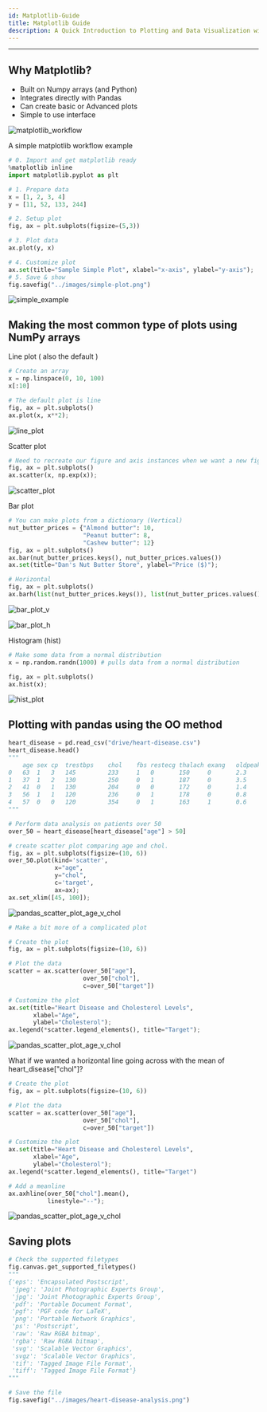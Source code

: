 ```yaml
---
id: Matplotlib-Guide
title: Matplotlib Guide
description: A Quick Introduction to Plotting and Data Visualization with Matplotlib and Python
---
```


---

## Why Matplotlib?

- Built on Numpy arrays (and Python)
- Integrates directly with Pandas
- Can create basic or Advanced plots
- Simple to use interface

![matplotlib_workflow](/img/docimages/Numpy/matplotlib_workflow.jpg)

A simple matplotlib workflow example

```python
# 0. Import and get matplotlib ready
%matplotlib inline
import matplotlib.pyplot as plt

# 1. Prepare data
x = [1, 2, 3, 4]
y = [11, 52, 133, 244]

# 2. Setup plot
fig, ax = plt.subplots(figsize=(5,3))

# 3. Plot data
ax.plot(y, x)

# 4. Customize plot
ax.set(title="Sample Simple Plot", xlabel="x-axis", ylabel="y-axis");
# 5. Save & show
fig.savefig("../images/simple-plot.png")
```

![simple_example](/img/docimages/Matplotlib/simple_example.jpg)

## Making the most common type of plots using NumPy arrays

Line plot ( also the default )

```python
# Create an array
x = np.linspace(0, 10, 100)
x[:10]

# The default plot is line
fig, ax = plt.subplots()
ax.plot(x, x**2);
```

![line_plot](/img/docimages/Matplotlib/line_plot.jpg)

Scatter plot

```python
# Need to recreate our figure and axis instances when we want a new figure
fig, ax = plt.subplots()
ax.scatter(x, np.exp(x));
```

![scatter_plot](/img/docimages/Matplotlib/scatter_plot.jpg)

Bar plot

```python
# You can make plots from a dictionary (Vertical)
nut_butter_prices = {"Almond butter": 10,
                     "Peanut butter": 8,
                     "Cashew butter": 12}
fig, ax = plt.subplots()
ax.bar(nut_butter_prices.keys(), nut_butter_prices.values())
ax.set(title="Dan's Nut Butter Store", ylabel="Price ($)");

# Horizontal
fig, ax = plt.subplots()
ax.barh(list(nut_butter_prices.keys()), list(nut_butter_prices.values()));
```

![bar_plot_v](/img/docimages/Matplotlib/bar_plot_v.jpg)

![bar_plot_h](/img/docimages/Matplotlib/bar_plot_h.jpg)

Histogram (hist)

```python
# Make some data from a normal distribution
x = np.random.randn(1000) # pulls data from a normal distribution

fig, ax = plt.subplots()
ax.hist(x);
```

![hist_plot](/img/docimages/Matplotlib/hist_plot.jpg)

## Plotting with pandas using the OO method

```python
heart_disease = pd.read_csv("drive/heart-disease.csv")
heart_disease.head()
"""
    age	sex	cp	trestbps	chol	fbs	restecg	thalach	exang	oldpeak	slope	ca	thal	target
0	63	1	3	145	        233	    1	0	    150	    0	    2.3	    0	    0	1	    1
1	37	1	2	130	        250	    0	1	    187	    0	    3.5	    0	    0	2	    1
2	41	0	1	130	        204	    0	0	    172	    0	    1.4	    2	    0	2	    1
3	56	1	1	120	        236	    0	1	    178	    0	    0.8	    2	    0	2	    1
4	57	0	0	120	        354	    0	1	    163	    1	    0.6	    2	    0	2	    1
"""

# Perform data analysis on patients over 50
over_50 = heart_disease[heart_disease["age"] > 50]

# create scatter plot comparing age and chol.
fig, ax = plt.subplots(figsize=(10, 6))
over_50.plot(kind='scatter',
             x="age",
             y="chol",
             c='target',
             ax=ax);
ax.set_xlim([45, 100]);
```

![pandas_scatter_plot_age_v_chol](/img/docimages/Matplotlib/pandas_scatter_plot_age_v_chol.jpg)

```python
# Make a bit more of a complicated plot

# Create the plot
fig, ax = plt.subplots(figsize=(10, 6))

# Plot the data
scatter = ax.scatter(over_50["age"],
                     over_50["chol"],
                     c=over_50["target"])

# Customize the plot
ax.set(title="Heart Disease and Cholesterol Levels",
       xlabel="Age",
       ylabel="Cholesterol");
ax.legend(*scatter.legend_elements(), title="Target");
```

![pandas_scatter_plot_age_v_chol](/img/docimages/Matplotlib/pandas_scatter_plot_age_v_chol_2.jpg)

What if we wanted a horizontal line going across with the mean of heart_disease["chol"]?

```python
# Create the plot
fig, ax = plt.subplots(figsize=(10, 6))

# Plot the data
scatter = ax.scatter(over_50["age"],
                     over_50["chol"],
                     c=over_50["target"])

# Customize the plot
ax.set(title="Heart Disease and Cholesterol Levels",
       xlabel="Age",
       ylabel="Cholesterol");
ax.legend(*scatter.legend_elements(), title="Target")

# Add a meanline
ax.axhline(over_50["chol"].mean(),
           linestyle="--");
```

![pandas_scatter_plot_age_v_chol](/img/docimages/Matplotlib/pandas_scatter_plot_age_v_chol_3.jpg)

## Saving plots

```python
# Check the supported filetypes
fig.canvas.get_supported_filetypes()
"""
{'eps': 'Encapsulated Postscript',
 'jpeg': 'Joint Photographic Experts Group',
 'jpg': 'Joint Photographic Experts Group',
 'pdf': 'Portable Document Format',
 'pgf': 'PGF code for LaTeX',
 'png': 'Portable Network Graphics',
 'ps': 'Postscript',
 'raw': 'Raw RGBA bitmap',
 'rgba': 'Raw RGBA bitmap',
 'svg': 'Scalable Vector Graphics',
 'svgz': 'Scalable Vector Graphics',
 'tif': 'Tagged Image File Format',
 'tiff': 'Tagged Image File Format'}
"""

# Save the file
fig.savefig("../images/heart-disease-analysis.png")
```
